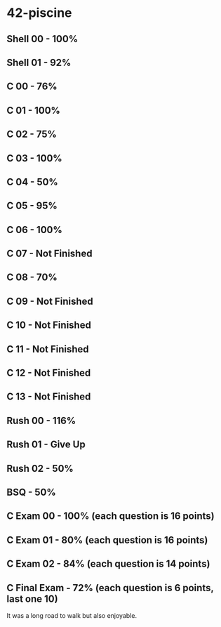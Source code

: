 # 42-piscine
## Shell 00 - 100%
## Shell 01 - 92%
## C 00 - 76%
## C 01 - 100%
## C 02 - 75%
## C 03 - 100%
## C 04 - 50%
## C 05 - 95%
## C 06 - 100%
## C 07 - Not Finished
## C 08 - 70%
## C 09 - Not Finished
## C 10 - Not Finished
## C 11 - Not Finished
## C 12 - Not Finished
## C 13 - Not Finished
## Rush 00 - 116%
## Rush 01 - Give Up
## Rush 02 - 50%
## BSQ - 50%
## C Exam 00 - 100% (each question is 16 points)
## C Exam 01 - 80% (each question is 16 points)
## C Exam 02 - 84% (each question is 14 points)
## C Final Exam - 72% (each question is 6 points, last one 10)

It was a long road to walk but also enjoyable.
